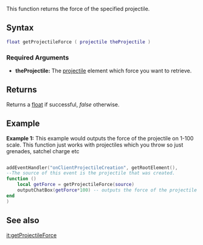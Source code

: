 This function returns the force of the specified projectile.

Syntax
------

``` lua
float getProjectileForce ( projectile theProjectile )
```

### Required Arguments

-   **theProjectile:** The [projectile](/projectiles.md "wikilink") element which force you want to retrieve.

Returns
-------

Returns a [float](/float.md "wikilink") if successful, *false* otherwise.

Example
-------

**Example 1:** This example would outputs the force of the projectile on 1-100 scale. This function just works with projectiles which you throw so just grenades, satchel charge etc

``` lua

addEventHandler("onClientProjectileCreation", getRootElement(),
--The source of this event is the projectile that was created.
function ()
    local getForce = getProjectileForce(source)
    outputChatBox(getForce*100) -- outputs the force of the projectile on 1-100 scale
end
)
```

See also
--------

[it:getProjectileForce](/it:getProjectileForce.md "wikilink")
